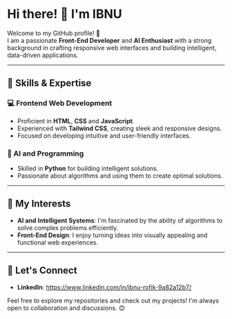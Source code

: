# Hi there! 👋 I'm IBNU

Welcome to my GitHub profile! 🚀  
I am a passionate **Front-End Developer** and **AI Enthusiast** with a strong background in crafting responsive web interfaces and building intelligent, data-driven applications.

---

## 🌟 Skills & Expertise

### **💻 Frontend Web Development**  
- Proficient in **HTML**, **CSS** and **JavaScript**.  
- Experienced with **Tailwind CSS**, creating sleek and responsive designs.  
- Focused on developing intuitive and user-friendly interfaces.  

### **🤖 AI and Programming**  
- Skilled in **Python** for building intelligent solutions.
- Passionate about algorithms and using them to create optimal solutions.  

---

## 📂 My Interests  
- **AI and Intelligent Systems**: I'm fascinated by the ability of algorithms to solve complex problems efficiently.  
- **Front-End Design**: I enjoy turning ideas into visually appealing and functional web experiences.  

---

## 🔗 Let's Connect  
- **LinkedIn**: https://www.linkedin.com/in/ibnu-rofik-9a82a12b7/  

Feel free to explore my repositories and check out my projects! I'm always open to collaboration and discussions. 😊  
